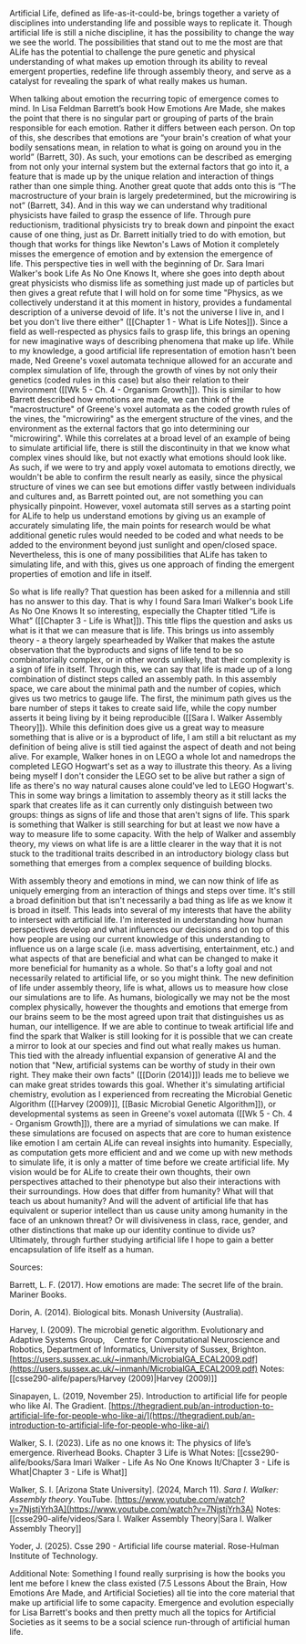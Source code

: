 Artificial Life, defined as life-as-it-could-be, brings together a variety of disciplines into understanding life and possible ways to replicate it. Though artificial life is still a niche discipline, it has the possibility to change the way we see the world. The possibilities that stand out to me the most are that ALife has the potential to challenge the pure genetic and physical understanding of what makes up emotion through its ability to reveal emergent properties, redefine life through assembly theory, and serve as a catalyst for revealing the spark of what really makes us human.

When talking about emotion the recurring topic of emergence comes to mind. In Lisa Feldman Barrett’s book How Emotions Are Made, she makes the point that there is no singular part or grouping of parts of the brain responsible for each emotion. Rather it differs between each person. On top of this, she describes that emotions are “your brain's creation of what your bodily sensations mean, in relation to what is going on around you in the world” (Barrett, 30). As such, your emotions can be described as emerging from not only your internal system but the external factors that go into it, a feature that is made up by the unique relation and interaction of things rather than one simple thing. Another great quote that adds onto this is “The macrostructure of your brain is largely predetermined, but the microwiring is not” (Barrett, 34). And in this way we can understand why traditional physicists have failed to grasp the essence of life. Through pure reductionism, traditional physicists try to break down and pinpoint the exact cause of one thing, just as Dr. Barrett initially tried to do with emotion, but though that works for things like Newton's Laws of Motion it completely misses the emergence of emotion and by extension the emergence of life. This perspective ties in well with the beginning of Dr. Sara Imari Walker's book Life As No One Knows It, where she goes into depth about great physicists who dismiss life as something just made up of particles but then gives a great refute that I will hold on for some time "Physics, as we collectively understand it at this moment in history, provides a fundamental description of a universe devoid of life. It's not the universe I live in, and I bet you don't live there either" ([[Chapter 1 - What is Life Notes]]). Since a field as well-respected as physics fails to grasp life, this brings an opening for new imaginative ways of describing phenomena that make up life. While to my knowledge, a good artificial life representation of emotion hasn't been made, Ned Greene's voxel automata technique allowed for an accurate and complex simulation of life, through the growth of vines by not only their genetics (coded rules in this case) but also their relation to their environment ([[Wk 5 - Ch. 4 - Organism Growth]]). This is similar to how Barrett described how emotions are made, we can think of the "macrostructure" of Greene's voxel automata as the coded growth rules of the vines, the "microwiring" as the emergent structure of the vines, and the environment as the external factors that go into determining our "microwiring". While this correlates at a broad level of an example of being to simulate artificial life, there is still the discontinuity in that we know what complex vines should like, but not exactly what emotions should look like. As such, if we were to try and apply voxel automata to emotions directly, we wouldn't be able to confirm the result nearly as easily, since the physical structure of vines we can see but emotions differ vastly between individuals and cultures and, as Barrett pointed out, are not something you can physically pinpoint. However, voxel automata still serves as a starting point for ALife to help us understand emotions by giving us an example of accurately simulating life, the main points for research would be what additional genetic rules would needed to be coded and what needs to be added to the environment beyond just sunlight and open/closed space. Nevertheless, this is one of many possibilities that ALife has taken to simulating life, and with this, gives us one approach of finding the emergent properties of emotion and life in itself.

So what is life really? That question has been asked for a millennia and still has no answer to this day. That is why I found Sara Imari Walker's book Life As No One Knows It so interesting, especially the Chapter titled “Life is What” ([[Chapter 3 - Life is What]]). This title flips the question and asks us what is it that we can measure that is life. This brings us into assembly theory - a theory largely spearheaded by Walker that makes the astute observation that the byproducts and signs of life tend to be so combinatorially complex, or in other words unlikely, that their complexity is a sign of life in itself. Through this, we can say that life is made up of a long combination of distinct steps called an assembly path. In this assembly space, we care about the minimal path and the number of copies, which gives us two metrics to gauge life. The first, the minimum path gives us the bare number of steps it takes to create said life, while the copy number asserts it being living by it being reproducible ([[Sara I. Walker Assembly Theory]]). While this definition does give us a great way to measure something that is alive or is a byproduct of life, I am still a bit reluctant as my definition of being alive is still tied against the aspect of death and not being alive. For example, Walker hones in on LEGO a whole lot and namedrops the completed LEGO Hogwart's set as a way to illustrate this theory. As a living being myself I don't consider the LEGO set to be alive but rather a sign of life as there's no way natural causes alone could've led to LEGO Hogwart's. This in some way brings a limitation to assembly theory as it still lacks the spark that creates life as it can currently only distinguish between two groups: things as signs of life and those that aren't signs of life. This spark is something that Walker is still searching for but at least we now have a way to measure life to some capacity. With the help of Walker and assembly theory, my views on what life is are a little clearer in the way that it is not stuck to the traditional traits described in an introductory biology class but something that emerges from a complex sequence of building blocks.

With assembly theory and emotions in mind, we can now think of life as uniquely emerging from an interaction of things and steps over time. It's still a broad definition but that isn't necessarily a bad thing as life as we know it is broad in itself. This leads into several of my interests that have the ability to intersect with artificial life. I'm interested in understanding how human perspectives develop and what influences our decisions and on top of this how people are using our current knowledge of this understanding to influence us on a large scale (i.e. mass advertising, entertainment, etc.) and what aspects of that are beneficial and what can be changed to make it more beneficial for humanity as a whole. So that's a lofty goal and not necessarily related to artificial life, or so you might think. The new definition of life under assembly theory, life is what, allows us to measure how close our simulations are to life. As humans, biologically we may not be the most complex physically, however the thoughts and emotions that emerge from our brains seem to be the most agreed upon trait that distinguishes us as human, our intelligence. If we are able to continue to tweak artificial life and find the spark that Walker is still looking for it is possible that we can create a mirror to look at our species and find out what really makes us human. This tied with the already influential expansion of generative AI and the notion that "New, artificial systems can be worthy of study in their own right. They make their own facts" ([[Dorin (2014)]]) leads me to believe we can make great strides towards this goal. Whether it's simulating artificial chemistry, evolution as I experienced from recreating the Microbial Genetic Algorithm        ([[Harvey (2009)]], [[Basic Microbial Genetic Algorithm]]), or developmental systems as seen in Greene's voxel automata ([[Wk 5 - Ch. 4 - Organism Growth]]), there are a myriad of simulations we can make. If these simulations are focused on aspects that are core to human existence like emotion I am certain ALife can reveal insights into humanity. Especially, as computation gets more efficient and  and we come up with new methods to simulate life, it is only a matter of time before we create artificial life. My vision would be for ALife to create their own thoughts, their own perspectives attached to their phenotype but also their interactions with their surroundings. How does that differ from humanity? What will that teach us about humanity? And will the advent of artificial life that has equivalent or superior intellect than us cause unity among humanity in the face of an unknown threat? Or will divisiveness in class, race, gender, and other distinctions that make up our identity continue to divide us? Ultimately, through further studying artificial life I hope to gain a better encapsulation of life itself as a human.

  
  
  

Sources:

Barrett, L. F. (2017). How emotions are made: The secret life of the brain. Mariner Books.

Dorin, A. (2014). Biological bits. Monash University (Australia).

Harvey, I. (2009). The microbial genetic algorithm. Evolutionary and Adaptive Systems Group,    Centre for Computational Neuroscience and Robotics, Department of Informatics, University of Sussex, Brighton. [https://users.sussex.ac.uk/~inmanh/MicrobialGA_ECAL2009.pdf](https://users.sussex.ac.uk/~inmanh/MicrobialGA_ECAL2009.pdf)
Notes: [[csse290-alife/papers/Harvey (2009)|Harvey (2009)]]

Sinapayen, L. (2019, November 25). Introduction to artificial life for people who like AI. The Gradient. [https://thegradient.pub/an-introduction-to-artificial-life-for-people-who-like-ai/](https://thegradient.pub/an-introduction-to-artificial-life-for-people-who-like-ai/)

Walker, S. I. (2023). Life as no one knows it: The physics of life’s emergence. Riverhead Books.
Chapter 3 Life is What Notes: [[csse290-alife/books/Sara Imari Walker - Life As No One Knows It/Chapter 3 - Life is What|Chapter 3 - Life is What]]

Walker, S. I. [Arizona State University]. (2024, March 11). _Sara I. Walker: Assembly theory_. YouTube. [https://www.youtube.com/watch?v=7NjstjYrh3A](https://www.youtube.com/watch?v=7NjstjYrh3A)
Notes: [[csse290-alife/videos/Sara I. Walker Assembly Theory|Sara I. Walker Assembly Theory]]

Yoder, J. (2025). Csse 290 - Artificial life course material. Rose-Hulman Institute of Technology.

  

Additional Note: Something I found really surprising is how the books you lent me before I knew the class existed (7.5 Lessons About the Brain, How Emotions Are Made, and Artificial Societies) all tie into the core material that make up artificial life to some capacity. Emergence and evolution especially for Lisa Barrett's books and then pretty much all the topics for Artificial Societies as it seems to be a social science run-through of artificial human life.